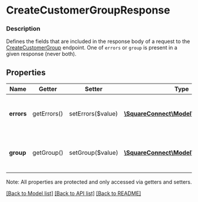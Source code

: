 # CreateCustomerGroupResponse

### Description

Defines the fields that are included in the response body of a request to the [CreateCustomerGroup](#endpoint-createcustomergroup) endpoint.  One of `errors` or `group` is present in a given response (never both).

## Properties
Name | Getter | Setter | Type | Description | Notes
------------ | ------------- | ------------- | ------------- | ------------- | -------------
**errors** | getErrors() | setErrors($value) | [**\SquareConnect\Model\Error[]**](Error.md) | Any errors that occurred during the request. | [optional] 
**group** | getGroup() | setGroup($value) | [**\SquareConnect\Model\CustomerGroup**](CustomerGroup.md) | The successfully created customer group. | [optional] 

Note: All properties are protected and only accessed via getters and setters.

[[Back to Model list]](../../README.md#documentation-for-models) [[Back to API list]](../../README.md#documentation-for-api-endpoints) [[Back to README]](../../README.md)

